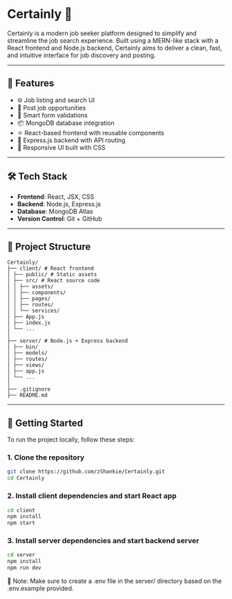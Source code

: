 # Certainly 💼

Certainly is a modern job seeker platform designed to simplify and streamline the job search experience. Built using a MERN-like stack with a React frontend and Node.js backend, Certainly aims to deliver a clean, fast, and intuitive interface for job discovery and posting.

---

## 🚀 Features

- 🌐 Job listing and search UI
- 📝 Post job opportunities
- 🧠 Smart form validations
- 📦 MongoDB database integration
- ⚛️ React-based frontend with reusable components
- 🔧 Express.js backend with API routing
- 🎨 Responsive UI built with CSS

---

## 🛠 Tech Stack

- **Frontend**: React, JSX, CSS
- **Backend**: Node.js, Express.js
- **Database**: MongoDB Atlas
- **Version Control**: Git + GitHub

---

## 📁 Project Structure

```
Certainly/
├── client/ # React frontend
│ ├── public/ # Static assets
│ ├── src/ # React source code
│ │ ├── assets/
│ │ ├── components/
│ │ ├── pages/
│ │ ├── routes/
│ │ └── services/
│ ├── App.js
│ ├── index.js
│ └── ...
│
├── server/ # Node.js + Express backend
│ ├── bin/
│ ├── models/
│ ├── routes/
│ ├── views/
│ ├── app.js
│ └── ...
│
├── .gitignore
├── README.md
```

---

## 🧪 Getting Started

To run the project locally, follow these steps:

### 1. Clone the repository

```bash
git clone https://github.com/zShankie/Certainly.git
cd Certainly
```

### 2. Install client dependencies and start React app

```bash
cd client
npm install
npm start
```

### 3. Install server dependencies and start backend server

```bash
cd server
npm install
npm run dev
```

📝 Note: Make sure to create a .env file in the server/ directory based on the .env.example provided.
